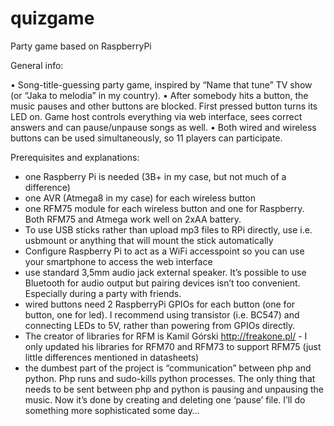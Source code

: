 # quizgame
Party game based on RaspberryPi

General info:

•	Song-title-guessing party game, inspired by “Name that tune” TV show (or “Jaka to melodia” in my country).
•	After somebody hits a button, the music pauses and other buttons are blocked. First pressed button turns its LED on. Game host controls everything via web interface, sees correct answers and can pause/unpause songs as well. 
•	Both wired and wireless buttons can be used simultaneously, so 11 players can participate. 

Prerequisites and explanations:
-	one Raspberry Pi is needed (3B+ in my case, but not much of a difference)
-	one AVR (Atmega8 in my case) for each wireless button
-	one RFM75 module for each wireless button and one for Raspberry. Both RFM75 and Atmega work well on 2xAA battery.
-	To use USB sticks rather than upload mp3 files to RPi directly, use i.e. usbmount or anything that will mount the stick automatically
-	Configure Raspberry Pi to act as a WiFi accesspoint so you can use your smartphone to access the web interface
-	use standard 3,5mm audio jack external speaker. It’s possible to use Bluetooth for audio output but pairing devices isn’t too convenient. Especially during a party with friends.
-	wired buttons need 2 RaspberryPi GPIOs for each button (one for button, one for led). I recommend using transistor (i.e. BC547) and connecting LEDs to 5V, rather than powering from GPIOs directly.
-	The creator of libraries for RFM is Kamil Górski http://freakone.pl/ - I only updated his libraries for RFM70 and RFM73 to support RFM75 (just little differences mentioned in datasheets)
-	the dumbest part of the project is “communication” between php and python. Php runs and sudo-kills python processes. The only thing that needs to be sent between php and python is pausing and unpausing the music. Now it’s done by creating and deleting one ‘pause’ file. I’ll do something more sophisticated some day…



